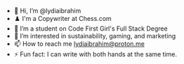 - 👋 Hi, I’m @lydiaibrahim
- ♟️ I'm a Copywriter at Chess.com
- 💞️ I’m a student on Code First Girl's Full Stack Degree
- 👀 I’m interested in sustainability, gaming, and marketing
- 📫 How to reach me lydiaibrahim@proton.me
- ⚡ Fun fact: I can write with both hands at the same time.

<!---
lydia-ibrahim/lydia-ibrahim is a ✨ special ✨ repository because its `README.md` (this file) appears on your GitHub profile.
You can click the Preview link to take a look at your changes.
--->
